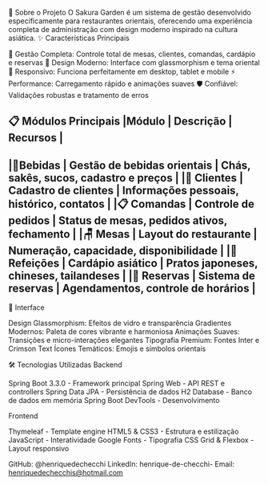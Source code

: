 🎯 Sobre o Projeto
O Sakura Garden é um sistema de gestão desenvolvido especificamente para restaurantes orientais, oferecendo uma experiência completa de administração com design moderno inspirado na cultura asiática.
✨ Características Principais

🍜 Gestão Completa: Controle total de mesas, clientes, comandas, cardápio e reservas
🎨 Design Moderno: Interface com glassmorphism e tema oriental
📱 Responsivo: Funciona perfeitamente em desktop, tablet e mobile
⚡ Performance: Carregamento rápido e animações suaves
🛡️ Confiável: Validações robustas e tratamento de erros

📋 Módulos Principais
|Módulo     |      Descrição         |          Recursos      |
---------------------------------------------------------------------------------------------------
|🍵Bebidas    |  Gestão de bebidas orientais  |    Chás, sakês, sucos, cadastro e preços          |
|👥 Clientes  |  Cadastro de clientes         |    Informações pessoais, histórico, contatos     |
|📋 Comandas  |  Controle de pedidos          |   Status de mesas, pedidos ativos, fechamento    |
|🪑 Mesas     |  Layout do restaurante        |    Numeração, capacidade, disponibilidade        |
|🍜 Refeições |  Cardápio asiático            |   Pratos japoneses, chineses, tailandeses       |
|📅 Reservas  |  Sistema de reservas          |    Agendamentos, controle de horários           |
-------------------------------------------------------------------------------------------------

🎨 Interface

Design Glassmorphism: Efeitos de vidro e transparência
Gradientes Modernos: Paleta de cores vibrante e harmoniosa
Animações Suaves: Transições e micro-interações elegantes
Tipografia Premium: Fontes Inter e Crimson Text
Ícones Temáticos: Emojis e símbolos orientais

🛠️ Tecnologias Utilizadas
Backend

Spring Boot 3.3.0 - Framework principal
Spring Web - API REST e controllers
Spring Data JPA - Persistência de dados
H2 Database - Banco de dados em memória
Spring Boot DevTools - Desenvolvimento

Frontend

Thymeleaf - Template engine
HTML5 & CSS3 - Estrutura e estilização
JavaScript - Interatividade
Google Fonts - Tipografia
CSS Grid & Flexbox - Layout responsivo

GitHub: @henriquedechecchi
LinkedIn: henrique-de-checchi-
Email: henriquedechecchis@hotmail.com
